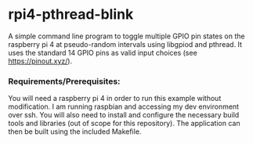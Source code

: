 # rpi4-pthread-blink
A simple command line program to toggle multiple GPIO pin states on the raspberry pi 4 at pseudo-random intervals using libgpiod and pthread. It uses the standard 14 GPIO pins as valid input choices (see https://pinout.xyz/).

### Requirements/Prerequisites:
You will need a raspberry pi 4 in order to run this example without modification. I am running raspbian and accessing my dev environment over ssh. You will also need to install and configure the necessary build tools and libraries (out of scope for this repository). The application can then be built using the included Makefile.
